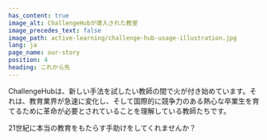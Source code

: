 ```yaml
---
has_content: true
image_alt: ChallengeHubが導入された教室
image_precedes_text: false
image_path: active-learning/challenge-hub-usage-illustration.jpg
lang: ja
page_name: our-story
position: 4
heading: これから先
---
```


ChallengeHubは、新しい手法を試したい教師の間で火が付き始めています。それは、教育業界が急速に変化し、そして国際的に競争力のある熱心な卒業生を育てるために革命が必要とされていることを理解している教師たちです。

21世紀に本当の教育をもたらす手助けをしてくれませんか？
